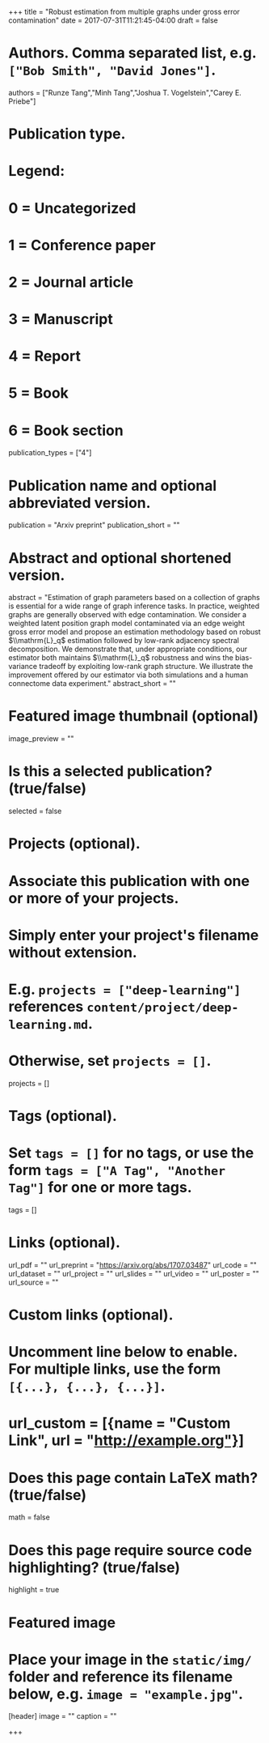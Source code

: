 +++
title = "Robust estimation from multiple graphs under gross error contamination"
date = 2017-07-31T11:21:45-04:00
draft = false

# Authors. Comma separated list, e.g. `["Bob Smith", "David Jones"]`.
authors = ["Runze Tang","Minh Tang","Joshua T. Vogelstein","Carey E. Priebe"]

# Publication type.
# Legend:
# 0 = Uncategorized
# 1 = Conference paper
# 2 = Journal article
# 3 = Manuscript
# 4 = Report
# 5 = Book
# 6 = Book section
publication_types = ["4"]

# Publication name and optional abbreviated version.
publication = "Arxiv preprint"
publication_short = ""

# Abstract and optional shortened version.
abstract = "Estimation of graph parameters based on a collection of graphs is essential for a wide range of graph inference tasks. In practice, weighted graphs are generally observed with edge contamination. We consider a weighted latent position graph model contaminated via an edge weight gross error model and propose an estimation methodology based on robust $\\mathrm{L}_q$ estimation followed by low-rank adjacency spectral decomposition. We demonstrate that, under appropriate conditions, our estimator both maintains $\\mathrm{L}_q$ robustness and wins the bias-variance tradeoff by exploiting low-rank graph structure. We illustrate the improvement offered by our estimator via both simulations and a human connectome data experiment."
abstract_short = ""

# Featured image thumbnail (optional)
image_preview = ""

# Is this a selected publication? (true/false)
selected = false

# Projects (optional).
#   Associate this publication with one or more of your projects.
#   Simply enter your project's filename without extension.
#   E.g. `projects = ["deep-learning"]` references `content/project/deep-learning.md`.
#   Otherwise, set `projects = []`.
projects = []

# Tags (optional).
#   Set `tags = []` for no tags, or use the form `tags = ["A Tag", "Another Tag"]` for one or more tags.
tags = []

# Links (optional).
url_pdf = ""
url_preprint = "https://arxiv.org/abs/1707.03487"
url_code = ""
url_dataset = ""
url_project = ""
url_slides = ""
url_video = ""
url_poster = ""
url_source = ""

# Custom links (optional).
#   Uncomment line below to enable. For multiple links, use the form `[{...}, {...}, {...}]`.
# url_custom = [{name = "Custom Link", url = "http://example.org"}]

# Does this page contain LaTeX math? (true/false)
math = false

# Does this page require source code highlighting? (true/false)
highlight = true

# Featured image
# Place your image in the `static/img/` folder and reference its filename below, e.g. `image = "example.jpg"`.
[header]
image = ""
caption = ""

+++
